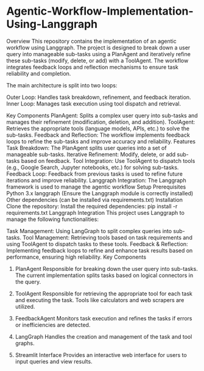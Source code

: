 # Agentic-Workflow-Implementation-Using-Langgraph
Overview
This repository contains the implementation of an agentic workflow using Langgraph. The project is designed to break down a user query into manageable sub-tasks using a PlanAgent and iteratively refine these sub-tasks (modify, delete, or add) with a ToolAgent. The workflow integrates feedback loops and reflection mechanisms to ensure task reliability and completion.

The main architecture is split into two loops:

Outer Loop: Handles task breakdown, refinement, and feedback iteration.
Inner Loop: Manages task execution using tool dispatch and retrieval.

Key Components
PlanAgent: Splits a complex user query into sub-tasks and manages their refinement (modification, deletion, and addition).
ToolAgent: Retrieves the appropriate tools (language models, APIs, etc.) to solve the sub-tasks.
Feedback and Reflection: The workflow implements feedback loops to refine the sub-tasks and improve accuracy and reliability.
Features
Task Breakdown: The PlanAgent splits user queries into a set of manageable sub-tasks.
Iterative Refinement: Modify, delete, or add sub-tasks based on feedback.
Tool Integration: Use ToolAgent to dispatch tools (e.g., Google Search, Jupyter notebooks, etc.) for solving sub-tasks.
Feedback Loop: Feedback from previous tasks is used to refine future iterations and improve reliability.
Langgraph Integration: The Langgraph framework is used to manage the agentic workflow
Setup
Prerequisites
Python 3.x
langgraph (Ensure the Langgraph module is correctly installed)
Other dependencies (can be installed via requirements.txt)
Installation
Clone the repository:
Install the required dependencies:
pip install -r requirements.txt
Langgraph Integration
This project uses Langgraph to manage the following functionalities:

Task Management: Using LangGraph to split complex queries into sub-tasks.
Tool Management: Retrieving tools based on task requirements and using ToolAgent to dispatch tasks to these tools.
Feedback & Reflection: Implementing feedback loops to refine and enhance task results based on performance, ensuring high reliability.
Key Components
1. PlanAgent
Responsible for breaking down the user query into sub-tasks. The current implementation splits tasks based on logical connectors in the query.

2. ToolAgent
Responsible for retrieving the appropriate tool for each task and executing the task. Tools like calculators and web scrapers are utilized.

3. FeedbackAgent
Monitors task execution and refines the tasks if errors or inefficiencies are detected.

4. LangGraph
Handles the creation and management of the task and tool graphs.

5. Streamlit Interface
Provides an interactive web interface for users to input queries and view results.

